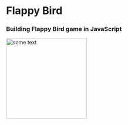 # Flappy Bird
<h3>Building Flappy Bird game in JavaScript</h3>
<img src="https://upload.wikimedia.org/wikipedia/en/0/0a/Flappy_Bird_icon.png" alt="some text" height=220px>
<a href="https://michloliveira.github.io/flappy-bird > PLAY</a>
